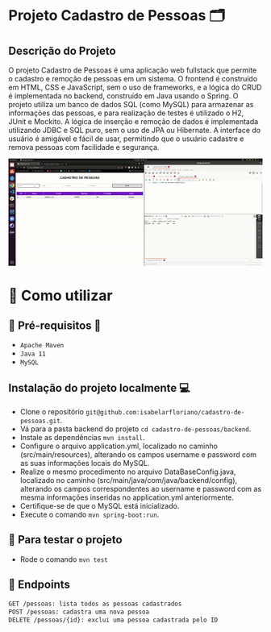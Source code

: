 #  Projeto Cadastro de Pessoas 🗂️

## Descrição do Projeto

O projeto Cadastro de Pessoas é uma aplicação web fullstack que permite o cadastro e remoção de pessoas em um sistema. O frontend é construído em HTML, CSS e JavaScript, sem o uso de frameworks, e a lógica do CRUD é implementada no backend, construído em Java usando o Spring. O projeto utiliza um banco de dados SQL (como MySQL) para armazenar as informações das pessoas, e para realização de testes é utilizado o H2, JUnit e Mockito. A lógica de inserção e remoção de dados é implementada utilizando JDBC e SQL puro, sem o uso de JPA ou Hibernate. A interface do usuário é amigável e fácil de usar, permitindo que o usuário cadastre e remova pessoas com facilidade e segurança.

![Demonstração do gif](image/ezgif.com-video-to-gif.gif)

# :rotating_light: Como utilizar
## :round_pushpin: Pré-requisitos :memo:
- `Apache Maven`
- `Java 11`
- `MySQL`

## Instalação do projeto localmente :computer:

- Clone o repositório
 `git@github.com:isabelarfloriano/cadastro-de-pessoas.git`.
 - Vá para a pasta backend do projeto
 `cd cadastro-de-pessoas/backend`.
 - Instale as dependências
 `mvn install`.
 - Configure o arquivo application.yml, localizado no caminho (src/main/resources), alterando os campos username e password com as suas informações locais do MySQL.
 - Realize o mesmo procedimento no arquivo DataBaseConfig.java, localizado no caminho (src/main/java/com/java/backend/config), alterando os campos correspondentes ao username e password com as mesma informações inseridas no application.yml anteriormente.
 - Certifique-se de que o MySQL está inicializado.
 - Execute o comando
 `mvn spring-boot:run`.

## :pushpin: Para testar o projeto
-   Rode o comando
`mvn test`

## :triangular_flag_on_post: Endpoints
```
GET /pessoas: lista todos as pessoas cadastrados
POST /pessoas: cadastra uma nova pessoa
DELETE /pessoas/{id}: exclui uma pessoa cadastrada pelo ID 

